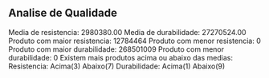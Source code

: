 Analise de Qualidade
---------------------
Media de resistencia: 2980380.00
Media de durabilidade: 27270524.00
Produto com maior resistencia: 12784464
Produto com menor resistencia: 0
Produto com maior durabilidade: 268501009
Produto com menor durabilidade: 0
Existem mais produtos acima ou abaixo das medias:
Resistencia: Acima(3) Abaixo(7)
Durabilidade: Acima(1) Abaixo(9)
